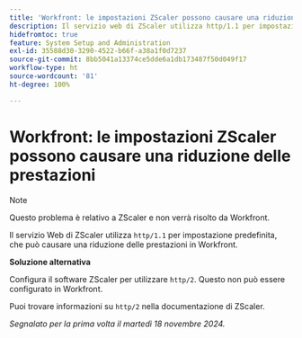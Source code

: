 ```yaml
---
title: 'Workfront: le impostazioni ZScaler possono causare una riduzione delle prestazioni'
description: Il servizio web di ZScaler utilizza http/1.1 per impostazione predefinita, che può causare una riduzione delle prestazioni in Workfront.
hidefromtoc: true
feature: System Setup and Administration
exl-id: 35588d30-3290-4522-b66f-a38a1f0d7237
source-git-commit: 8bb5041a13374ce5dde6a1db173487f50d049f17
workflow-type: ht
source-wordcount: '81'
ht-degree: 100%

---
```


# Workfront: le impostazioni ZScaler possono causare una riduzione delle prestazioni

>[!NOTE]
>
>Questo problema è relativo a ZScaler e non verrà risolto da Workfront.

Il servizio Web di ZScaler utilizza `http/1.1` per impostazione predefinita, che può causare una riduzione delle prestazioni in Workfront.

**Soluzione alternativa**

Configura il software ZScaler per utilizzare `http/2`. Questo non può essere configurato in Workfront.

Puoi trovare informazioni su `http/2` nella documentazione di ZScaler.

_Segnalato per la prima volta il martedì 18 novembre 2024._
